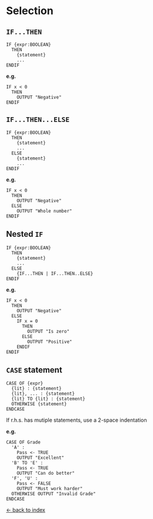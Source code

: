 # Selection

## `IF...THEN`

```peg
IF {expr:BOOLEAN}
  THEN
    {statement}
    ...
ENDIF
```

**e.g.**

```pseudocode
IF x < 0
  THEN
    OUTPUT "Negative"
ENDIF
```

## `IF...THEN...ELSE`

```peg
IF {expr:BOOLEAN}
  THEN
    {statement}
    ...
  ELSE
    {statement}
    ...
ENDIF
```

**e.g.**

```pseudocode
IF x < 0
  THEN
    OUTPUT "Negative"
  ELSE
    OUTPUT "Whole number"
ENDIF
```

## Nested `IF`

```peg
IF {expr:BOOLEAN}
  THEN
    {statement}
    ...
  ELSE
    {IF...THEN | IF...THEN..ELSE}
ENDIF
```

**e.g.**

```pseudocode
IF x < 0
  THEN
    OUTPUT "Negative"
  ELSE
    IF x = 0
      THEN
        OUTPUT "Is zero"
      ELSE
        OUTPUT "Positive"
    ENDIF
ENDIF
```

## `CASE` statement

```peg
CASE OF {expr}
  {lit} : {statement}
  {lit}, ... : {statement}
  {lit} TO {lit} : {statement}
  OTHERWISE {statement}
ENDCASE
```

If r.h.s. has mutiple statements, use a 2-space indentation

**e.g.**

```pseudocode
CASE OF Grade
  'A' :
    Pass <- TRUE
    OUTPUT "Excellent"
  'B' TO 'E' :
    Pass <- TRUE
    OUTPUT "Can do better"
  'F', 'U' :
    Pass <- FALSE
    OUTPUT "Must work harder"
  OTHERWISE OUTPUT "Invalid Grade"
ENDCASE
```

[← back to index](./readme.md#contents)

